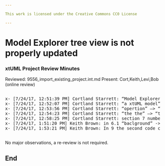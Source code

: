 ```yaml
---

This work is licensed under the Creative Commons CC0 License

---
```


# Model Explorer tree view is not properly updated
### xtUML Project Review Minutes

Reviewed:  9556_import_existing_project.int.md
Present:  Cort,Keith,Levi,Bob (online review)

<pre>

x- [7/24/17, 12:51:39 PM] Cortland Starrett: “Model Explorer perspective” —> “Model Explorer View”
x- [7/24/17, 12:52:07 PM] Cortland Starrett: “a xtUML model” —> “an xtUML model”
x- [7/24/17, 12:53:56 PM] Cortland Starrett: “opertion” —> “operation"
x- [7/24/17, 12:54:23 PM] Cortland Starrett: “the the” —> “the"
x- [7/24/17, 12:58:25 PM] Cortland Starrett: section 7 numbering is going onto 1 line
x- [7/24/17, 1:51:20 PM] Keith Brown: in 6.1 “baclground” -> “background”
x- [7/24/17, 1:53:21 PM] Keith Brown: In 9 the second code changes Fork shows bridgepoint and bptest and it should just show bptest

</pre>
   
No major observations, a re-review is not required.


End
---

